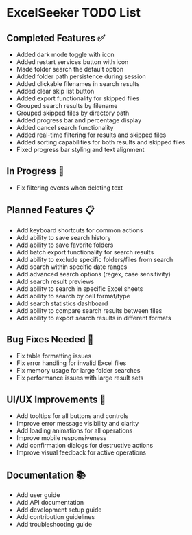 # ExcelSeeker TODO List

## Completed Features ✅

- Added dark mode toggle with icon
- Added restart services button with icon
- Made folder search the default option
- Added folder path persistence during session
- Added clickable filenames in search results
- Added clear skip list button
- Added export functionality for skipped files
- Grouped search results by filename
- Grouped skipped files by directory path
- Added progress bar and percentage display
- Added cancel search functionality
- Added real-time filtering for results and skipped files
- Added sorting capabilities for both results and skipped files
- Fixed progress bar styling and text alignment

## In Progress 🚧

- Fix filtering events when deleting text

## Planned Features 📋

- Add keyboard shortcuts for common actions
- Add ability to save search history
- Add ability to save favorite folders
- Add batch export functionality for search results
- Add ability to exclude specific folders/files from search
- Add search within specific date ranges
- Add advanced search options (regex, case sensitivity)
- Add search result previews
- Add ability to search in specific Excel sheets
- Add ability to search by cell format/type
- Add search statistics dashboard
- Add ability to compare search results between files
- Add ability to export search results in different formats

## Bug Fixes Needed 🐛

- Fix table formatting issues
- Fix error handling for invalid Excel files
- Fix memory usage for large folder searches
- Fix performance issues with large result sets

## UI/UX Improvements 🎨

- Add tooltips for all buttons and controls
- Improve error message visibility and clarity
- Add loading animations for all operations
- Improve mobile responsiveness
- Add confirmation dialogs for destructive actions
- Improve visual feedback for active operations

## Documentation 📚

- Add user guide
- Add API documentation
- Add development setup guide
- Add contribution guidelines
- Add troubleshooting guide
